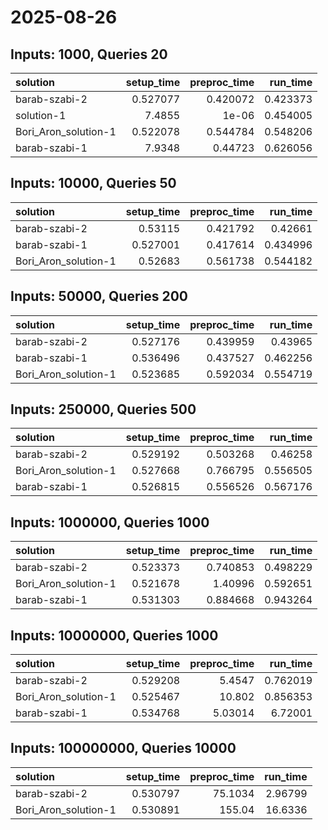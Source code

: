 # 2025-08-26

## Inputs: 1000, Queries 20

| solution             |   setup_time |   preproc_time |   run_time |
|:---------------------|-------------:|---------------:|-----------:|
| barab-szabi-2        |     0.527077 |       0.420072 |   0.423373 |
| solution-1           |     7.4855   |       1e-06    |   0.454005 |
| Bori_Aron_solution-1 |     0.522078 |       0.544784 |   0.548206 |
| barab-szabi-1        |     7.9348   |       0.44723  |   0.626056 |

## Inputs: 10000, Queries 50

| solution             |   setup_time |   preproc_time |   run_time |
|:---------------------|-------------:|---------------:|-----------:|
| barab-szabi-2        |     0.53115  |       0.421792 |   0.42661  |
| barab-szabi-1        |     0.527001 |       0.417614 |   0.434996 |
| Bori_Aron_solution-1 |     0.52683  |       0.561738 |   0.544182 |

## Inputs: 50000, Queries 200

| solution             |   setup_time |   preproc_time |   run_time |
|:---------------------|-------------:|---------------:|-----------:|
| barab-szabi-2        |     0.527176 |       0.439959 |   0.43965  |
| barab-szabi-1        |     0.536496 |       0.437527 |   0.462256 |
| Bori_Aron_solution-1 |     0.523685 |       0.592034 |   0.554719 |

## Inputs: 250000, Queries 500

| solution             |   setup_time |   preproc_time |   run_time |
|:---------------------|-------------:|---------------:|-----------:|
| barab-szabi-2        |     0.529192 |       0.503268 |   0.46258  |
| Bori_Aron_solution-1 |     0.527668 |       0.766795 |   0.556505 |
| barab-szabi-1        |     0.526815 |       0.556526 |   0.567176 |

## Inputs: 1000000, Queries 1000

| solution             |   setup_time |   preproc_time |   run_time |
|:---------------------|-------------:|---------------:|-----------:|
| barab-szabi-2        |     0.523373 |       0.740853 |   0.498229 |
| Bori_Aron_solution-1 |     0.521678 |       1.40996  |   0.592651 |
| barab-szabi-1        |     0.531303 |       0.884668 |   0.943264 |

## Inputs: 10000000, Queries 1000

| solution             |   setup_time |   preproc_time |   run_time |
|:---------------------|-------------:|---------------:|-----------:|
| barab-szabi-2        |     0.529208 |        5.4547  |   0.762019 |
| Bori_Aron_solution-1 |     0.525467 |       10.802   |   0.856353 |
| barab-szabi-1        |     0.534768 |        5.03014 |   6.72001  |

## Inputs: 100000000, Queries 10000

| solution             |   setup_time |   preproc_time |   run_time |
|:---------------------|-------------:|---------------:|-----------:|
| barab-szabi-2        |     0.530797 |        75.1034 |    2.96799 |
| Bori_Aron_solution-1 |     0.530891 |       155.04   |   16.6336  |